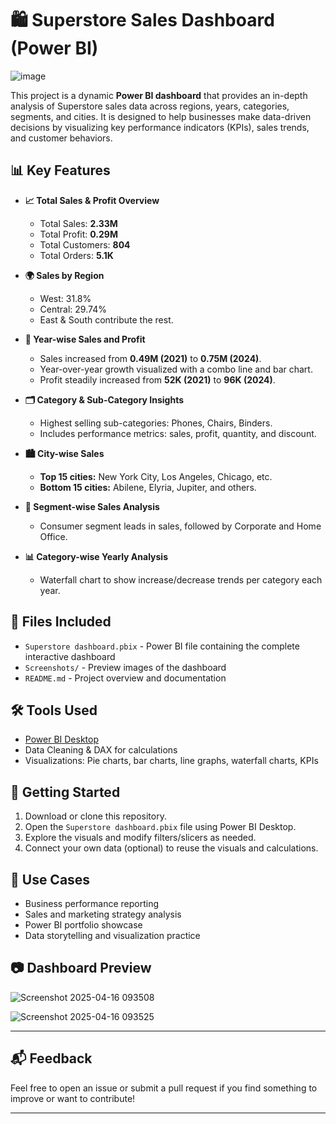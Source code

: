 # 🛍️ Superstore Sales Dashboard (Power BI)

![image](https://github.com/user-attachments/assets/130e12ea-1da7-40be-9775-2704190489ff)


This project is a dynamic **Power BI dashboard** that provides an in-depth analysis of Superstore sales data across regions, years, categories, segments, and cities. It is designed to help businesses make data-driven decisions by visualizing key performance indicators (KPIs), sales trends, and customer behaviors.

## 📊 Key Features

- **📈 Total Sales & Profit Overview**
  - Total Sales: **2.33M**
  - Total Profit: **0.29M**
  - Total Customers: **804**
  - Total Orders: **5.1K**

- **🌍 Sales by Region**
  - West: 31.8%
  - Central: 29.74%
  - East & South contribute the rest.

- **📅 Year-wise Sales and Profit**
  - Sales increased from **0.49M (2021)** to **0.75M (2024)**.
  - Year-over-year growth visualized with a combo line and bar chart.
  - Profit steadily increased from **52K (2021)** to **96K (2024)**.

- **🗂️ Category & Sub-Category Insights**
  - Highest selling sub-categories: Phones, Chairs, Binders.
  - Includes performance metrics: sales, profit, quantity, and discount.

- **🏙️ City-wise Sales**
  - **Top 15 cities:** New York City, Los Angeles, Chicago, etc.
  - **Bottom 15 cities:** Abilene, Elyria, Jupiter, and others.

- **👥 Segment-wise Sales Analysis**
  - Consumer segment leads in sales, followed by Corporate and Home Office.

- **📊 Category-wise Yearly Analysis**
  - Waterfall chart to show increase/decrease trends per category each year.

## 📂 Files Included

- `Superstore dashboard.pbix` - Power BI file containing the complete interactive dashboard
- `Screenshots/` - Preview images of the dashboard
- `README.md` - Project overview and documentation

## 🛠️ Tools Used

- [Power BI Desktop](https://powerbi.microsoft.com/)
- Data Cleaning & DAX for calculations
- Visualizations: Pie charts, bar charts, line graphs, waterfall charts, KPIs

## 🚀 Getting Started

1. Download or clone this repository.
2. Open the `Superstore dashboard.pbix` file using Power BI Desktop.
3. Explore the visuals and modify filters/slicers as needed.
4. Connect your own data (optional) to reuse the visuals and calculations.

## 📌 Use Cases

- Business performance reporting
- Sales and marketing strategy analysis
- Power BI portfolio showcase
- Data storytelling and visualization practice

## 📷 Dashboard Preview

![Screenshot 2025-04-16 093508](https://github.com/user-attachments/assets/5f51665b-6a8e-44c7-ad2b-e60bfe3cdcd0)


![Screenshot 2025-04-16 093525](https://github.com/user-attachments/assets/a5900c45-1139-46ad-8613-2fe1b5840161)


---

## 📬 Feedback

Feel free to open an issue or submit a pull request if you find something to improve or want to contribute!

---

